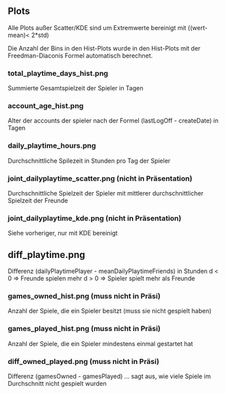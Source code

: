 ## Plots

Alle Plots außer Scatter/KDE sind um Extremwerte bereinigt mit ((wert-mean)< 2*std)

Die Anzahl der Bins in den Hist-Plots wurde in den Hist-Plots mit der Freedman-Diaconis Formel automatisch berechnet.

### total_playtime_days_hist.png
Summierte Gesamtspielzeit der Spieler in Tagen

### account_age_hist.png
Alter der accounts der spieler nach der Formel (lastLogOff - createDate) in Tagen

### daily_playtime_hours.png
Durchschnittliche Spilezeit in Stunden pro Tag der Spieler

### joint_dailyplaytime_scatter.png (nicht in Präsentation)
Durchschnittliche Spielzeit der Spieler mit mittlerer durchschnittlicher Spielzeit der Freunde

### joint_dailyplaytime_kde.png (nicht in Präsentation)
Siehe vorheriger, nur mit KDE bereinigt

## diff_playtime.png
Differenz (dailyPlaytimePlayer - meanDailyPlaytimeFriends) in Stunden
d < 0 => Freunde spielen mehr
d > 0 => Spieler spielt mehr als Freunde

### games_owned_hist.png (muss nicht in Präsi)
Anzahl der Spiele, die ein Spieler besitzt (muss sie nicht gespielt haben)

### games_played_hist.png (muss nicht in Präsi)
Anzahl der Spiele, die ein Spieler mindestens einmal gestartet hat

### diff_owned_played.png (muss nicht in Präsi)
Differenz (gamesOwned - gamesPlayed) ... sagt aus, wie viele Spiele im Durchschnitt nicht gespielt wurden



